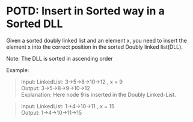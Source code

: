 # POTD: Insert in Sorted way in a Sorted DLL

Given a sorted doubly linked list and an element x, you need to insert the element x into the correct position in the sorted Doubly linked list(DLL).

Note: The DLL is sorted in ascending order

Example:

>Input: LinkedList: 3->5->8->10->12 , x = 9\
>Output: 3->5->8->9->10->12\
>Explanation: Here node 9 is inserted in the Doubly Linked-List.

>Input: LinkedList: 1->4->10->11 , x = 15\
>Output: 1->4->10->11->15
